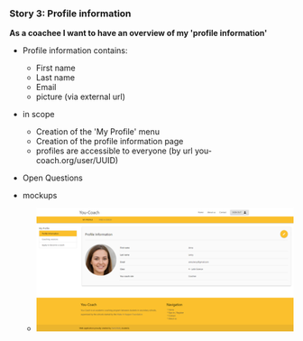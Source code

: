       
### Story 3: Profile information
 **As a coachee I want to have an overview of my 'profile information'**   
 
 - Profile information contains:
     - First name
     - Last name
     - Email
     - picture (via external url)  
      
 - in scope
     - Creation of the 'My Profile' menu
     - Creation of the profile information page 
     - profiles are accessible to everyone (by url you-coach.org/user/UUID)    
 
 - Open Questions
 
 - mockups
     - ![signin](..\img\myprofile.png)